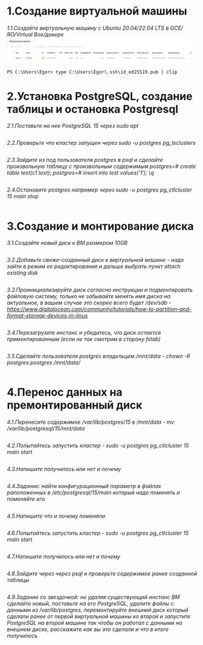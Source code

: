 # 1.Создание виртуальной машины
*1.1.Создайте виртуальную машину c Ubuntu 20.04/22.04 LTS в GCE/ЯО/Virtual Box/докере*
![Иллюстрация к проекту](https://github.com/sadbytrue/egor_sizov_pg_advanced/blob/main/Screenshot_10.png)
```
PS C:\Users\Egor> type C:\Users\Egor\.ssh\id_ed25519.pub | clip
```
# 2.Установка PostgreSQL, создание таблицы и остановка Postgresql
*2.1.Поставьте на нее PostgreSQL 15 через sudo apt*
```

```
*2.2.Проверьте что кластер запущен через sudo -u postgres pg_lsclusters*
```

```
*2.3.Зайдите из под пользователя postgres в psql и сделайте произвольную таблицу с произвольным содержимым
postgres=# create table test(c1 text);
postgres=# insert into test values('1');
\q*
```

```
*2.4.Остановите postgres например через sudo -u postgres pg_ctlcluster 15 main stop*
```

```
# 3.Создание и монтирование диска
*3.1.Создайте новый диск к ВМ размером 10GB*
```

```
*3.2.Добавьте свеже-созданный диск к виртуальной машине - надо зайти в режим ее редактирования и дальше выбрать пункт attach existing disk*
```

```
*3.3.Проинициализируйте диск согласно инструкции и подмонтировать файловую систему, только не забывайте менять имя диска на актуальное, в вашем случае это скорее всего будет /dev/sdb - https://www.digitalocean.com/community/tutorials/how-to-partition-and-format-storage-devices-in-linux*
```

```
*3.4.Перезагрузите инстанс и убедитесь, что диск остается примонтированным (если не так смотрим в сторону fstab)*
```

```
*3.5.Сделайте пользователя postgres владельцем /mnt/data - chown -R postgres:postgres /mnt/data/*
```

```
# 4.Перенос данных на премонтированный диск
*4.1.Перенесите содержимое /var/lib/postgres/15 в /mnt/data - mv /var/lib/postgresql/15/mnt/data*
```

```
*4.2.Попытайтесь запустить кластер - sudo -u postgres pg_ctlcluster 15 main start*
```

```
*4.3.Напишите получилось или нет и почему*
```

```
*4.4.Задание: найти конфигурационный параметр в файлах раположенных в /etc/postgresql/15/main который надо поменять и поменяйте его*
```

```
*4.5.Напишите что и почему поменяли*
```

```
*4.6.Попытайтесь запустить кластер - sudo -u postgres pg_ctlcluster 15 main start*
```

```
*4.7.Напишите получилось или нет и почему*
```

```
*4.8.Зайдите через через psql и проверьте содержимое ранее созданной таблицы*
```

```
*4.9.Задание со звездочкой: не удаляя существующий инстанс ВМ сделайте новый, поставьте на его PostgreSQL, удалите файлы с данными из /var/lib/postgres, перемонтируйте внешний диск который сделали ранее от первой виртуальной машины ко второй и запустите PostgreSQL на второй машине так чтобы он работал с данными на внешнем диске, расскажите как вы это сделали и что в итоге получилось*
```

```
